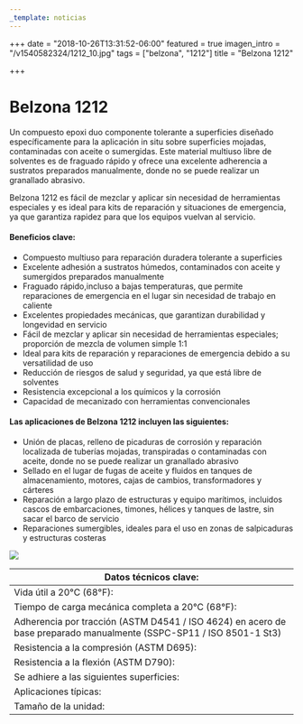 ```yaml
---
_template: noticias
---
```







+++
date = "2018-10-26T13:31:52-06:00"
featured = true
imagen_intro = "/v1540582324/1212_10.jpg"
tags = ["belzona", "1212"]
title = "Belzona 1212"

+++
# Belzona 1212

Un compuesto epoxi duo componente tolerante a superficies diseñado específicamente para la aplicación in situ sobre superficies mojadas, contaminadas con aceite o sumergidas. Este material multiuso libre de solventes es de fraguado rápido y ofrece una excelente adherencia a sustratos preparados manualmente, donde no se puede realizar un granallado abrasivo.

Belzona 1212 es fácil de mezclar y aplicar sin necesidad de herramientas especiales y es ideal para kits de reparación y situaciones de emergencia, ya que garantiza rapidez para que los equipos vuelvan al servicio.

#### Beneficios clave:

* Compuesto multiuso para reparación duradera tolerante a superficies
* Excelente adhesión a sustratos húmedos, contaminados con aceite y sumergidos preparados manualmente
* Fraguado rápido,incluso a bajas temperaturas, que permite reparaciones de emergencia en el lugar sin necesidad de trabajo en caliente
* Excelentes propiedades mecánicas, que garantizan durabilidad y longevidad en servicio
* Fácil de mezclar y aplicar sin necesidad de herramientas especiales; proporción de mezcla de volumen simple 1:1
* Ideal para kits de reparación y reparaciones de emergencia debido a su versatilidad de uso
* Reducción de riesgos de salud y seguridad, ya que está libre de solventes
* Resistencia excepcional a los químicos y la corrosión
* Capacidad de mecanizado con herramientas convencionales

#### Las aplicaciones de Belzona 1212 incluyen las siguientes:

* Unión de placas, relleno de picaduras de corrosión y reparación localizada de tuberías mojadas, transpiradas o contaminadas con aceite, donde no se puede realizar un granallado abrasivo
* Sellado en el lugar de fugas de aceite y fluidos en tanques de almacenamiento, motores, cajas de cambios, transformadores y cárteres
* Reparación a largo plazo de estructuras y equipo marítimos, incluidos cascos de embarcaciones, timones, hélices y tanques de lastre, sin sacar el barco de servicio
* Reparaciones sumergibles, ideales para el uso en zonas de salpicaduras y estructuras costeras

![](https://res.cloudinary.com/novatec/v1540582445/Screenshot%202018-10-26%2013.33.00.png)

| Datos técnicos clave: |
| --- |
| Vida útil a 20°C (68°F): |
| Tiempo de carga mecánica completa a 20°C (68°F): |
| Adherencia por tracción (ASTM D4541 / ISO 4624) en acero de base preparado manualmente (SSPC-SP11 / ISO 8501-1 St3) |
| Resistencia a la compresión (ASTM D695): |
| Resistencia a la flexión (ASTM D790): |
| Se adhiere a las siguientes superficies: |
| Aplicaciones típicas: |
| Tamaño de la unidad: |

  
